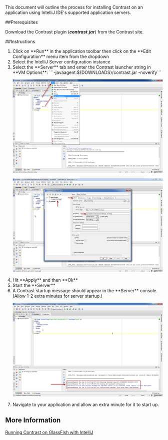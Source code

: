 <!--
title: "Running Contrast on an IntelliJ Application"
description: "Overview of the process for installation of Contrast on an application using IntelliJ"
tags: "java agent installation IntelliJ IDE"
-->


This document will outline the process for installing Contrast on an application using IntelliJ IDE's supported application servers.

##Prerequisites

Download the Contrast plugin (***contrast.jar***) from the Contrast site.

##Instructions
<ol>
<li> Click on **Run** in the application toolbar then click on the **Edit Configuration** menu item from the dropdown</li>
<li> Select the IntelliJ Server configuration instance</li>
<li> Select the **Server** tab and enter the Contrast launcher string in **VM Options**: ```-javaagent:${DOWNLOADS}/contrast.jar -noverify``` 
</li>


<a href="assets/images/KB2-f04_1.png" rel="lightbox" title="Edit Configuration"><img class="thumbnail" src="assets/images/KB2-f04_1.png"/></a>

<a href="assets/images/KB2-f04_2.png" rel="lightbox" title="VM Options"><img class="thumbnail" src="assets/images/KB2-f04_2.png"/></a>

<li> Hit **Apply** and then **Ok** </li>
<li> Start the **Server** </li>
<li> A Contrast startup message should appear in the **Server** console. (Allow 1-2 extra minutes for server startup.) </li>

<a href="assets/images/KB2-f04_3.png" rel="lightbox" title="Startup Message"><img class="thumbnail" src="assets/images/KB2-f04_3.png"/></a>

<li> Navigate to your application and allow an extra minute for it to start up. </li>
</ol>

## More Information

[Running Contrast on GlassFish with IntelliJ](installation_javainstall.html#glass)
